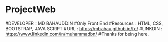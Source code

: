 # ProjectWeb <project web>
#DEVELOPER : MD BAHAUDDIN
#Only Front End 
#Resources : HTML, CSS, BOOTSTRAP, JAVA SCRIPT
#URL : https://mbahau.github.io/fc/
#LINKDIN : https://www.linkedin.com/in/muhammadbn/
#Thanks for being here.
